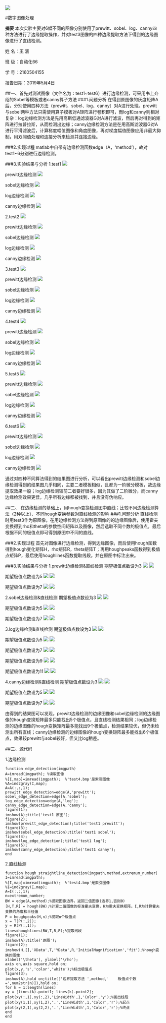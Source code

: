 <img src=https://github.com/wanghan1999/final/blob/master/xjtu.jpg />




#数字图像处理



**摘要**
本次实验主要对6幅不同的图像分别使用了prewitt、sobel、log、canny四种方法进行了边缘提取操作，并对test3图像的四种边缘提取方法下得到的边缘图像进行了直线检测。








姓    名：王 涵                  

班    级：自动化66               

学    号：2160504155             

报告日期：2019年5月4日         









##一、首先对测试图像（文件名为：test1~test6）进行边缘检测，可采用书上介绍的Sobel等模板或者canny算子方法
###1.问题分析
在得到原图像的灰度矩阵A后，分别使用四种方法（prewitt、sobel、log、canny）对A进行处理。prewitt与sobel两种方法只需使用算子模板对A矩阵进行卷积即可，而log和canny则相对复杂：log边缘检测方法是先用高斯低通滤波器G对A进行滤波，然后再对得到的矩阵进行拉普拉斯，从而检测出边缘；canny边缘检测方法是在用高斯滤波器G对A进行平滑滤波后，计算梯度幅值图像和角度图像，再对梯度幅值图像应用非最大抑制，用双阈值处理和连接分析来检测并连接边缘。

###2.实现过程
matlab中自带有边缘检测函数edge（A，‘method’），故对test1~6分别进行边缘检测。

###3.实验结果与分析
1.test1
<img src=https://github.com/wanghan1999/final/blob/master/test1_1.jpg />

prewitt边缘检测
<img src=https://github.com/wanghan1999/final/blob/master/test1_2.jpg />

sobel边缘检测
<img src=https://github.com/wanghan1999/final/blob/master/test1_3.jpg />

log边缘检测
<img src=https://github.com/wanghan1999/final/blob/master/test1_4.jpg />

canny边缘检测
<img src=https://github.com/wanghan1999/final/blob/master/test1_5.jpg />


2.test2
<img src=https://github.com/wanghan1999/final/blob/master/test2_1.jpg />

prewitt边缘检测
<img src=https://github.com/wanghan1999/final/blob/master/test2_2.jpg />

sobel边缘检测
<img src=https://github.com/wanghan1999/final/blob/master/test2_3.jpg />

log边缘检测
<img src=https://github.com/wanghan1999/final/blob/master/test2_4.jpg />

canny边缘检测
<img src=https://github.com/wanghan1999/final/blob/master/test2_5.jpg />


3.test3
<img src=https://github.com/wanghan1999/final/blob/master/test3_1.jpg />

prewitt边缘检测
<img src=https://github.com/wanghan1999/final/blob/master/test3_2.jpg />

sobel边缘检测
<img src=https://github.com/wanghan1999/final/blob/master/test3_3.jpg />

log边缘检测
<img src=https://github.com/wanghan1999/final/blob/master/test3_4.jpg />

canny边缘检测
<img src=https://github.com/wanghan1999/final/blob/master/test3_5.jpg />


4.test4
<img src=https://github.com/wanghan1999/final/blob/master/test4_1.jpg />

prewitt边缘检测
<img src=https://github.com/wanghan1999/final/blob/master/test4_2.jpg />

sobel边缘检测
<img src=https://github.com/wanghan1999/final/blob/master/test4_3.jpg />

log边缘检测
<img src=https://github.com/wanghan1999/final/blob/master/test4_4.jpg />

canny边缘检测
<img src=https://github.com/wanghan1999/final/blob/master/test4_5.jpg />


5.test5
<img src=https://github.com/wanghan1999/final/blob/master/test5_1.jpg />

prewitt边缘检测
<img src=https://github.com/wanghan1999/final/blob/master/test5_2.jpg />

sobel边缘检测
<img src=https://github.com/wanghan1999/final/blob/master/test5_3.jpg />

log边缘检测
<img src=https://github.com/wanghan1999/final/blob/master/test5_4.jpg />

canny边缘检测
<img src=https://github.com/wanghan1999/final/blob/master/test5_5.jpg />


6.test6
<img src=https://github.com/wanghan1999/final/blob/master/test6_1.jpg />

prewitt边缘检测
<img src=https://github.com/wanghan1999/final/blob/master/test6_2.jpg />

sobel边缘检测
<img src=https://github.com/wanghan1999/final/blob/master/test6_3.jpg />

log边缘检测
<img src=https://github.com/wanghan1999/final/blob/master/test6_4.jpg />

canny边缘检测
<img src=https://github.com/wanghan1999/final/blob/master/test6_5.jpg />

通过对四种不同算法得到的结果图进行分析，可以看出prewitt边缘检测和sobel边缘检测得到的结果图几乎相同，主要二者模板相似，且都为一阶微分模板，故边缘提取效果一般；log边缘检测较前二者要好很多，因为其做了二阶微分，而canny边缘检测效果更佳，几乎所有边缘都被找到，并且没有伪响应。



##二、 在边缘检测的基础上，用hough变换检测图中直线；比较不同边缘检测算法（2种以上）、不同hough变换参数对直线检测的影响
###1.问题分析
直线检测时用test3作为原图像，在用边缘检测方法得到原图像的的边缘图像后，使用霍夫变换得到rho和theta的参数空间矩阵以及图像，然后选取不同个数的极值点，最后根据不同的极值点即可得到原图中不同的直线。

###2.实现过程
首先对图像进行边缘检测，得到边缘图像，而后使用hough函数得到hough变化矩阵H，rho矩阵R，theta矩阵T；再用houghpeaks函数得到极值点矩阵P，最后使用houghlines函数提取线段，并在原图中标注出来。

###3.实验结果与分析
1.prewitt边缘检测&直线检测
期望极值点数设为3
<img src=https://github.com/wanghan1999/final/blob/master/prewitt_3_1.jpg />
<img src=https://github.com/wanghan1999/final/blob/master/prewitt_3_2.jpg />

期望极值点数设为5
<img src=https://github.com/wanghan1999/final/blob/master/prewitt_5_1.jpg />
<img src=https://github.com/wanghan1999/final/blob/master/prewitt_5_2.jpg />

期望极值点数设为7
<img src=https://github.com/wanghan1999/final/blob/master/prewitt_7_1.jpg />
<img src=https://github.com/wanghan1999/final/blob/master/prewitt_7_2.jpg />


2.sobel边缘检测&直线检测
期望极值点数设为3
<img src=https://github.com/wanghan1999/final/blob/master/sobel_3_1.jpg />
<img src=https://github.com/wanghan1999/final/blob/master/sobel_3_2.jpg />

期望极值点数设为5
<img src=https://github.com/wanghan1999/final/blob/master/sobel_5_1.jpg />
<img src=https://github.com/wanghan1999/final/blob/master/sobel_5_2.jpg />

期望极值点数设为7
<img src=https://github.com/wanghan1999/final/blob/master/sobel_7_1.jpg />
<img src=https://github.com/wanghan1999/final/blob/master/sobel_7_2.jpg />


3.log边缘检测&直线检测
期望极值点数设为3
<img src=https://github.com/wanghan1999/final/blob/master/log_3_1.jpg />
<img src=https://github.com/wanghan1999/final/blob/master/log_3_2.jpg />

期望极值点数设为5
<img src=https://github.com/wanghan1999/final/blob/master/log_5_1.jpg />
<img src=https://github.com/wanghan1999/final/blob/master/log_5_2.jpg />

期望极值点数设为7
<img src=https://github.com/wanghan1999/final/blob/master/log_7_1.jpg />
<img src=https://github.com/wanghan1999/final/blob/master/log_7_2.jpg />

期望极值点数设为9
<img src=https://github.com/wanghan1999/final/blob/master/log_9_1.jpg />
<img src=https://github.com/wanghan1999/final/blob/master/log_9_2.jpg />

期望极值点数设为11
<img src=https://github.com/wanghan1999/final/blob/master/log_11_1.jpg />
<img src=https://github.com/wanghan1999/final/blob/master/log_11_2.jpg />


4.canny边缘检测&直线检测
期望极值点数设为3
<img src=https://github.com/wanghan1999/final/blob/master/canny_3_1.jpg />
<img src=https://github.com/wanghan1999/final/blob/master/canny_3_2.jpg />

期望极值点数设为5
<img src=https://github.com/wanghan1999/final/blob/master/canny_5_1.jpg />
<img src=https://github.com/wanghan1999/final/blob/master/canny_5_2.jpg />

期望极值点数设为7
<img src=https://github.com/wanghan1999/final/blob/master/canny_7_1.jpg />
<img src=https://github.com/wanghan1999/final/blob/master/canny_7_2.jpg />


由得到的结果图可以发现，prewitt边缘检测的边缘图像和sobel边缘检测的边缘图像的hough变换矩阵最多只能找出5个极值点，且直线检测结果相同；log边缘检测的边缘图像的hough变换矩阵最多能找出9个极值点，检测结果较优，但仍未检测出所有直线；canny边缘检测的边缘图像的hough变换矩阵最多能找出6个极值点，效果较prewitt与sobel较好，但又比log稍差。




##三、源代码

1.边缘检测
~~~
function edge_detection(imgpath)
A=imread(imgpath); %读取图像
%[I,map]=imread(imgpath);  %'test4.bmp'是索引图像
%A=ind2gray(I,map);
A=A(:,:,1);
prewitt_edge_detection=edge(A,'prewitt');
sobel_edge_detection=edge(A,'sobel');
log_edge_detection=edge(A,'log');
canny_edge_detection=edge(A,'canny');
figure(1);
imshow(A);title('test1 原图');
figure(2);
imshow(prewitt_edge_detection);title('test1 prewitt');
figure(3);
imshow(sobel_edge_detection);title('test1 sobel');
figure(4);
imshow(log_edge_detection);title('test1 log');
figure(5);
imshow(canny_edge_detection);title('test1 canny');
end
~~~

2.直线检测
~~~
function hough_straightline_detection(imgpath,method,extremum_number)
I=imread(imgpath);
%[I,map]=imread(imgpath);  %'test4.bmp'是索引图像
%I=ind2gray(I,map);
A=I(:,:,1);
n=extremum_number;
BW = edge(A,method);%提取图像边界，返回二值图像(边界1,否则0)
[H,T,R] = hough(BW);%计算二值图像的标准霍夫变换，H为霍夫变换矩阵，I,R为计算霍夫变换的角度和半径值
P = houghpeaks(H,n);%提取n个极值点
x = T(P(:,2));
y = R(P(:,1));
lines=houghlines(BW,T,R,P);%提取线段
figure(1);
imshow(A);title('原图');
figure(2);
imshow(H,[],'XData',T,'YData',R,'InitialMagnification','fit');%hough变换的图像
xlabel('\theta'), ylabel('\rho');
axis on,axis square,hold on;
plot(x,y,'s','color','white');%标出极值点
figure(3);
imshow(A),hold on;title(['边界提取方法 ',method,'    极值点个数=',num2str(n)]),hold on;
for k = 1:length(lines)
xy = [lines(k).point1; lines(k).point2];
plot(xy(:,1),xy(:,2),'LineWidth',1,'Color','y');%画出线段
plot(xy(1,1),xy(1,2),'.','LineWidth',1,'Color','r');%起点
plot(xy(2,1),xy(2,2),'.','LineWidth',1,'Color','r');%终点
end
end
~~~
